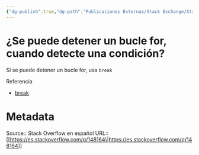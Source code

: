 ```yaml
---
{"dg-publish":true,"dg-path":"Publicaciones Externas/Stack Exchange/Stack Overflow en español/es.stackoverflow.com-148164.md","permalink":"/publicaciones-externas/stack-exchange/stack-overflow-en-espanol/es-stackoverflow-com-148164/","title":"¿Se puede detener un bucle for, cuando detecte una condición?","hide":true,"noteIcon":"default","created":"2024-04-03T12:49:10.354-06:00","updated":"2024-04-05T16:43:53.315-06:00"}
---
```


# ¿Se puede detener un bucle for, cuando detecte una condición?

Sí se puede detener un bucle for, usa `break`

Referencia

- [break][1]


  [1]: https://developer.mozilla.org/es/docs/Web/JavaScript/Referencia/Sentencias/break

# Metadata
Source:: Stack Overflow en español
URL:: [[https://es.stackoverflow.com/q/148164\|https://es.stackoverflow.com/q/148164]]

